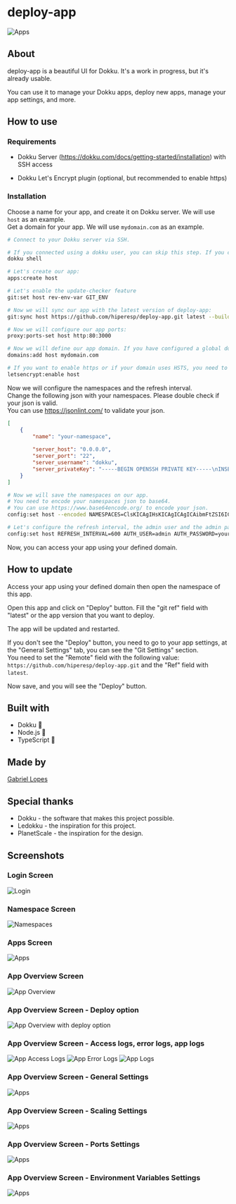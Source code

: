 # deploy-app

![Apps](/docs/images/app-settings-general.png)

## About

deploy-app is a beautiful UI for Dokku. It's a work in progress, but it's already usable.

You can use it to manage your Dokku apps, deploy new apps, manage your app settings, and more.

## How to use

### Requirements

- Dokku Server (https://dokku.com/docs/getting-started/installation) with SSH access

- Dokku Let's Encrypt plugin (optional, but recommended to enable https)

### Installation

Choose a name for your app, and create it on Dokku server. We will use `host` as an example.\
Get a domain for your app. We will use `mydomain.com` as an example.



```sh
# Connect to your Dokku server via SSH.

# If you connected using a dokku user, you can skip this step. If you connected using a non-dokku user, execute the following command to enter in dokku shell:
dokku shell

# Let's create our app:
apps:create host

# Let's enable the update-checker feature
git:set host rev-env-var GIT_ENV

# Now we will sync our app with the latest version of deploy-app:
git:sync host https://github.com/hiperesp/deploy-app.git latest --build

# Now we will configure our app ports:
proxy:ports-set host http:80:3000

# Now we will define our app domain. If you have configured a global domain on your Dokku server, you can skip this step. If you don't have a global domain, you can use the following command to add a domain to your app:
domains:add host mydomain.com

# If you want to enable https or if your domain uses HSTS, you need to enable letsencrypt plugin.
letsencrypt:enable host

```
Now we will configure the namespaces and the refresh interval.\
Change the following json with your namespaces. Please double check if your json is valid.\
You can use https://jsonlint.com/ to validate your json.

```json
[
    {
        "name": "your-namespace",
        
        "server_host": "0.0.0.0",
        "server_port": "22",
        "server_username": "dokku",
        "server_privateKey": "-----BEGIN OPENSSH PRIVATE KEY-----\nINSERT\nYOUR\nPRIVATE\nKEY\nHERE\nLIKE\nTHIS\n-----END OPENSSH PRIVATE KEY-----"
    }
]
```
```sh
# Now we will save the namespaces on our app.
# You need to encode your namespaces json to base64.
# You can use https://www.base64encode.org/ to encode your json.
config:set host --encoded NAMESPACES=ClsKICAgIHsKICAgICAgICAibmFtZSI6ICJ5b3VyLW5hbWVzcGFjZSIsCiAgICAgICAgCiAgICAgICAgInNlcnZlcl9ob3N0IjogIjAuMC4wLjAiLAogICAgICAgICJzZXJ2ZXJfcG9ydCI6ICIyMiIsCiAgICAgICAgInNlcnZlcl91c2VybmFtZSI6ICJkb2trdSIsCiAgICAgICAgInNlcnZlcl9wcml2YXRlS2V5IjogIi0tLS0tQkVHSU4gT1BFTlNTSCBQUklWQVRFIEtFWS0tLS0tXG5JTlNFUlRcbllPVVJcblBSSVZBVEVcbktFWVxuSEVSRVxuTElLRVxuVEhJU1xuLS0tLS1FTkQgT1BFTlNTSCBQUklWQVRFIEtFWS0tLS0tIgogICAgfQpd

# Let's configure the refresh interval, the admin user and the admin password. You can use the following commands to set the admin user and password:
config:set host REFRESH_INTERVAL=600 AUTH_USER=admin AUTH_PASSWORD=yourpassword
```
Now, you can access your app using your defined domain.

## How to update
Access your app using your defined domain then open the namespace of this app.

Open this app and click on "Deploy" button. Fill the "git ref" field with "latest" or the app version that you want to deploy.

The app will be updated and restarted.

If you don't see the "Deploy" button, you need to go to your app settings, at the "General Settings" tab, you can see the "Git Settings" section.\
You need to set the "Remote" field with the following value: `https://github.com/hiperesp/deploy-app.git` and the "Ref" field with `latest`.

Now save, and you will see the "Deploy" button.

## Built with
- Dokku 🐳
- Node.js 💚
- TypeScript 💙

## Made by

[Gabriel Lopes](https://github.com/hiperesp)

## Special thanks

- Dokku - the software that makes this project possible.
- Ledokku - the inspiration for this project.
- PlanetScale - the inspiration for the design.

## Screenshots

### Login Screen
![Login](/docs/images/login.png)

### Namespace Screen
![Namespaces](/docs/images/namespaces.png)

### Apps Screen
![Apps](/docs/images/apps.png)

### App Overview Screen
![App Overview](/docs/images/app-overview.png)

### App Overview Screen - Deploy option
![App Overview with deploy option](/docs/images/app-overview-deploy.png)

### App Overview Screen - Access logs, error logs, app logs
![App Access Logs](/docs/images/app-access-logs.png)
![App Error Logs](/docs/images/app-error-logs.png)
![App Logs](/docs/images/app-logs.png)

### App Overview Screen - General Settings
![Apps](/docs/images/app-settings-general.png)

### App Overview Screen - Scaling Settings
![Apps](/docs/images/app-settings-scaling.png)

### App Overview Screen - Ports Settings
![Apps](/docs/images/app-settings-ports.png)

### App Overview Screen - Environment Variables Settings
![Apps](/docs/images/app-settings-env.png)

